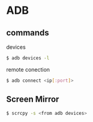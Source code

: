 

# ADB

## commands

devices

```bash
$ adb devices -l
```

remote conection

```bash
$ adb connect <ip[:port]>
```

## Screen Mirror

```bash
$ scrcpy -s <from adb devices>
````
